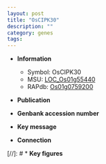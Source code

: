 ```yaml
---
layout: post
title: "OsCIPK30"
description: ""
category: genes
tags: 
---
```


* **Information**  
    + Symbol: OsCIPK30  
    + MSU: [LOC_Os01g55440](http://rice.uga.edu/cgi-bin/ORF_infopage.cgi?orf=LOC_Os01g55440)  
    + RAPdb: [Os01g0759200](http://rapdb.dna.affrc.go.jp/viewer/gbrowse_details/irgsp1?name=Os01g0759200)  

* **Publication**  

* **Genbank accession number**  

* **Key message**  

* **Connection**  

[//]: # * **Key figures**  


